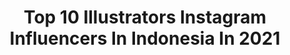 ---
title: Top 10 Illustrators Instagram Influencers In Indonesia In 2021
description: >-
  Find top illustrators Instagram influencers in Indonesia in 2021. Most popular hashtags: #art #artwork #illustration #drawing.
platform: Instagram
hits: 100
text_top: Analyze the best Instagram accounts on inBeat.
text_bottom: Our platform holds 100 Instagram influencers like this in Indonesia for you to pitch.
profiles:
  - username: "ggwp_riry"
    fullname: >-
      Riani Len Mochi
    bio: >-
      Brand Ambassador of @ggwp_esports Lazy Illustrator • Cosplayer • Gamer Business 📩 riani.sh@ggwp.id +62 81281806111 (Wenny)
    location: "Indonesia"
    followers: 30072
    engagement: 984
    commentsToLikes: 0.022356
    id: ck0tw5j17e4160i19by621sws
    verified: false
    hashtags: "#mood, #asiangirls, #moodygrams, #cosplayers"
  - username: "raunak_fashion_illustration"
    fullname: >-
      Raunak Rai
    bio: >-
      Selftaught Fashion illustrator Dm me for commission work Youtuber..
    location: "Indonesia"
    followers: 6767
    engagement: 1665
    commentsToLikes: 0.060841
    id: ckaoztce6nb9a0i78732ekyqe
    verified: false
    hashtags: "#illustrator, #stylist, #artonpaper, #sketch"
  - username: "im.cipa"
    fullname: >-
      cipa 🐼
    bio: >-
      ▪︎ Newbie Illustrator ▪︎ 🎨 Design : @cipproject_ 🧥 Fashion : @ic.clothingstore 🎮 Account Game : @saya.cipa
    location: "Indonesia"
    followers: 145069
    engagement: 166
    commentsToLikes: 0.020228
    id: ck9wfjp9ap4qz0j78ptojspeh
    verified: false
    hashtags: "#indonesia, #hip500, #tiktokindo, #muserid"
  - username: "asma.niin"
    fullname: >-
      Asma Ninin Kurnia
    bio: >-
      22 y.o 🇮🇩|🎨 illustrator 🌵Open Commission➡DM 🎓Chemistry 🚫Don't repost my arts without credit & don't edit/trace my arts
    location: "Indonesia"
    followers: 97817
    engagement: 519
    commentsToLikes: 0.010494
    id: ck0tugz7n748d0i193li62l0t
    verified: false
    hashtags: "#selfreminder, #illustration, #artistsoninstagram, #drawing"
  - username: "wd.willy"
    fullname: >-
      • WD •
    bio: >-
      Illustrator ✌🏻 . wdwilly06@gmail.com . #Wdwilly
    location: "Indonesia"
    followers: 33925
    engagement: 917
    commentsToLikes: 0.023881
    id: ck15q4naq12sy0i19e75xgxdf
    verified: false
    hashtags: "#letscml, #designyourownscooter, #designcharacter, #design"
  - username: "ganeca__"
    fullname: >-
      Gavriella Diandra Ganesh
    bio: >-
      @coretan_ganeca / @jl_ganeca / Illustrator - animator wannabe OPEN COMISSION BULAN DESEMBER Ask for collaboration: gavriella.diandra.gd@gmail.com
    location: "Indonesia"
    followers: 11892
    engagement: 1442
    commentsToLikes: 0.019941
    id: ckaosxjx2th0x0i78jroo3gic
    verified: false
    hashtags: "#indonesiapride, #tiktok, #princessdisney, #indonesia"
  - username: "bilx_art"
    fullname: >-
      🇧 🇮 🇱 🇽  ⷶ ͬ ͭ
    bio: >-
      🦄Artist 💫 All art by me🌈😸 🌟🇲🇨 I N D O N E S I A 🇲🇨🌟 🦄Doodler, illustrator, realism🙀 🦄Use #bilxdoodles 🙌 🦄My talent since I was little✌🏻
    location: "Indonesia"
    followers: 8929
    engagement: 831
    commentsToLikes: 0.058176
    id: ckaox9qb9cei20i78ztyshtqi
    verified: false
    hashtags: "#astro, #flower, #pennywise, #artistsoninstagram"
  - username: "harry_sandi"
    fullname: >-
      harry sandi
    bio: >-
      🌏 INDONESIAN 📍Bandung,🇮 🇳 🇩 🇴 🇳 🇪 🇸 🇮 🇦 💛 Fashion Illustrator ♌ Fashion Designer
    location: "Indonesia"
    followers: 65141
    engagement: 690
    commentsToLikes: 0.009724
    id: ck0tyw97iobte0i19rv5v4qtc
    verified: false
    hashtags: "#dirumahaja, #stayathome, #pencil, #fashionillustration"
  - username: "leendoodles"
    fullname: >-
      Leenh
    bio: >-
      Graphic designer & Illustrator ⁝ Commission: OPEN, link in bio! ⁝ Ask for permission if u want to repost ⬇ STICKER SHOP, PATREON and other links
    location: "Indonesia"
    followers: 35870
    engagement: 716
    commentsToLikes: 0.028017
    id: ckaou84tsz8660i78yx0nrwjz
    verified: false
    hashtags: "#commissions, #twitchcommissions, #commissionsopen, #artcommissions"
  - username: "abdhy.art"
    fullname: >-
      Abdhy.art
    bio: >-
      🏠 Makassar 🇲🇨 INDONESIA 🎨 ArtLegendsFamily 🎨 MGL-ID Designer & Illustrator Freelance Illustrator Character/Mascot Designer Animator Beginner
    location: "Indonesia"
    followers: 15713
    engagement: 1486
    commentsToLikes: 0.030298
    id: ckf5wacsvre3z0j23zj6rh67s
    verified: false
    hashtags: "#art, #naruto, #komikpolisi, #narutoxmlbb"
---